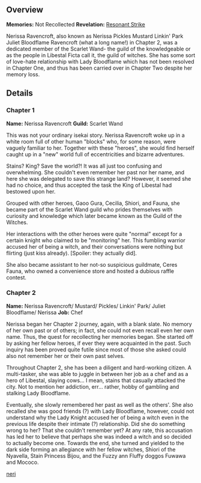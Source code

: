 <!-- title: Nerissa Ravencroft -->
<!-- quote: Oh where, oh where is my brave knight?-->
<!-- chapters: -1 -->
<!-- images: (Nerissa's Chapter 1 Profile), (Nerissa in the "Start Again" MV), (Nerissa acivating her Revelation), (Nerissa's Chapter 2 Profile), (Nerissa turning against Fia in Chapter 2's Ending) -->
<!-- model: false -->

## Overview

**Memories:** Not Recollected
**Revelation:** [Resonant Strike](#entry:resonant-strike-entry)

Nerissa Ravencroft, also known as Nerissa Pickles Mustard Linkin' Park Juliet Bloodflame Ravencroft (what a long name!) in Chapter 2, was a dedicated member of the Scarlet Wand- the guild of the knowledgeable or as the people in Libestal Ficta call it, the guild of witches. She has some sort of love-hate relationship with Lady Bloodflame which has not been resolved in Chapter One, and thus has been carried over in Chapter Two despite her memory loss.

## Details

### Chapter 1

**Name:** Nerissa Ravencroft
**Guild:** Scarlet Wand

This was not your ordinary isekai story. Nerissa Ravencroft  woke up in a white room full of other human "blocks" who, for some reason, were vaguely familiar to her. Together with these "heroes", she would find herself caught up in a "new" world full of eccentricities and bizarre adventures. 

Stains? King? Save the world?! It was all just too confusing and overwhelming. She couldn't even remember her past nor her name, and here she was delegated to save this strange land? However, it seemed she had no choice, and thus accepted the task the King of Libestal had bestowed upon her.


Grouped with other heroes, Gaoo Gura, Cecilia, Shiori, and Fauna, she became part of the Scarlet Wand guild who prides themselves with curiosity and knowledge which later became known as the Guild of the Witches.

Her interactions with the other heroes were quite "normal" except for a certain knight who claimed to be "monitoring" her. This fumbling warrior accused her of being a witch, and their conversations were nothing but flirting (just kiss already). [Spoiler: they actually did].

She also became assistant to her not-so suspicious guildmate, Ceres Fauna, who owned a convenience store and hosted a dubious raffle contest. 


### Chapter 2

**Name:** Nerissa Ravencroft/ Mustard/ Pickles/ Linkin' Park/ Juliet Bloodflame/ Nerissa
**Job:** Chef

Nerissa began her Chapter 2 journey, again, with a blank slate. No memory of her own past or of others; in fact, she could not even recall even her own name. Thus, the quest for recollecting her memories began. She started off by asking her fellow heroes, if ever they were acquainted in the past. Such inquiry has been proved quite futile since most of those she asked could also not remember her or their own past selves.

Throughout Chapter 2, she has been a diligent and hard-working citizen. A multi-tasker, she was able to juggle in between her job as a chef and as a hero of Libestal, slaying cows... I mean, stains that casually attacked the city. Not to mention her addiction, err... rather, hobby of gambling and stalking Lady Bloodflame.

Eventually, she slowly remembered her past as well as the others'. She also recalled she was good friends (?) with Lady Bloodflame, however, could not understand why the Lady Knight accused her of being a witch even in the previous life despite their intimate (?) relationship. Did she do something wrong to her? That she couldn't remember yet? At any rate, this accusation has led her to believe that perhaps she was indeed a witch and so decided to actually become one. Towards the end, she turned and yielded to the dark side forming an allegiance with her fellow witches, Shiori of the Nyavella, Stain Princess Bijou, and the Fuzzy ann Fluffy doggos Fuwawa and Mococo.

[neri](#easter:easter-nerissa)
